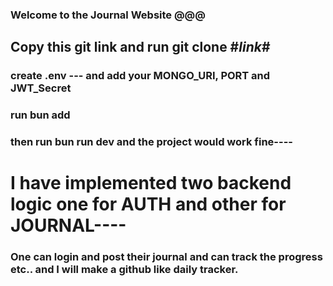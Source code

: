 ### Welcome to the Journal Website @@@

## Copy this git link and run git clone #_link_#

### create .env --- and add your MONGO_URI, PORT and JWT_Secret

### run bun add

### then run bun run dev and the project would work fine----

# I have implemented two backend logic one for AUTH and other for JOURNAL----

### One can login and post their journal and can track the progress etc.. and I will make a github like daily tracker.
